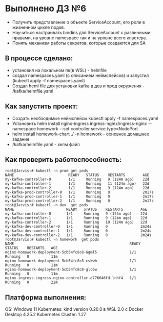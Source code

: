 # Выполнено ДЗ №6

- Получить представление о объекте ServiceAccount, его роли в жизненном цикле подов.
- Научиться настраивать bindins для ServiceAccount c различными правами, на уровне namespace так и на уровне всего кластера.
- Понять механизм работы секретов, которые создаются для SA

## В процессе сделано:
 - установил на локальном пк(в WSL) - helmfile
 - создал namespaces.yaml (с описанием неймспейсов) и запустил (kubectl apply -f namespaces.yaml)
 - Создал heml file для установки kafka в дев и прод окружения - /kafka/helmfile.yaml

## Как запустить проект:
 - Создать необходимые неймспейсы kubectl apply -f namespaces.yaml
 - Установить helm install nginx-ingress ingress-nginx/ingress-nginx --namespace homework --set controller.service.type=NodePort
 - helm install homework-chart  ./ -n homework - основное домашнее задание
 - /kafka/helmfile.yaml - хелм файл

 
## Как проверить работоспособность:

~~~
root@Jarvis:# kubectl -n prod get pods
NAME                         READY   STATUS    RESTARTS        AGE
my-kafka-controller-0        1/1     Running   9 (124m ago)    22d
my-kafka-controller-1        1/1     Running   11 (124m ago)   22d
my-kafka-controller-2        1/1     Running   9 (124m ago)    22d
my-kafka-prod-controller-0   1/1     Running   0               2m17s
my-kafka-prod-controller-1   1/1     Running   0               2m17s
my-kafka-prod-controller-2   1/1     Running   0               2m17s
root@Jarvis:# kubectl -n dev  get pods
NAME                        READY   STATUS    RESTARTS        AGE
my-kafka-controller-0       1/1     Running   9 (124m ago)    22d
my-kafka-controller-1       1/1     Running   9 (124m ago)    22d
my-kafka-controller-2       1/1     Running   10 (124m ago)   22d
my-kafka-dev-controller-0   1/1     Running   0               2m24s
my-kafka-dev-controller-1   1/1     Running   0               2m24s
my-kafka-dev-controller-2   1/1     Running   0               2m24s
root@Jarvis:# kubectl -n homework  get pods
NAME                                                     READY   STATUS    RESTARTS   AGE
nginx-homework-deployment-5cb54fc8c8-6gml5               1/1     Running   0          11m
nginx-homework-deployment-5cb54fc8c8-cskwh               1/1     Running   0          11m
nginx-homework-deployment-5cb54fc8c8-glc6w               1/1     Running   0          11m
nginx-ingress-ingress-nginx-controller-d776646fd-lnhf4   1/1     Running   0          22m
~~~


## Платформа выполнения:
OS: Windows 11
Kubernetes: kind version 0.20.0 в WSL 2.0 с Docker Desktop 4.25.2
Kubernetes Cluster: 1.27